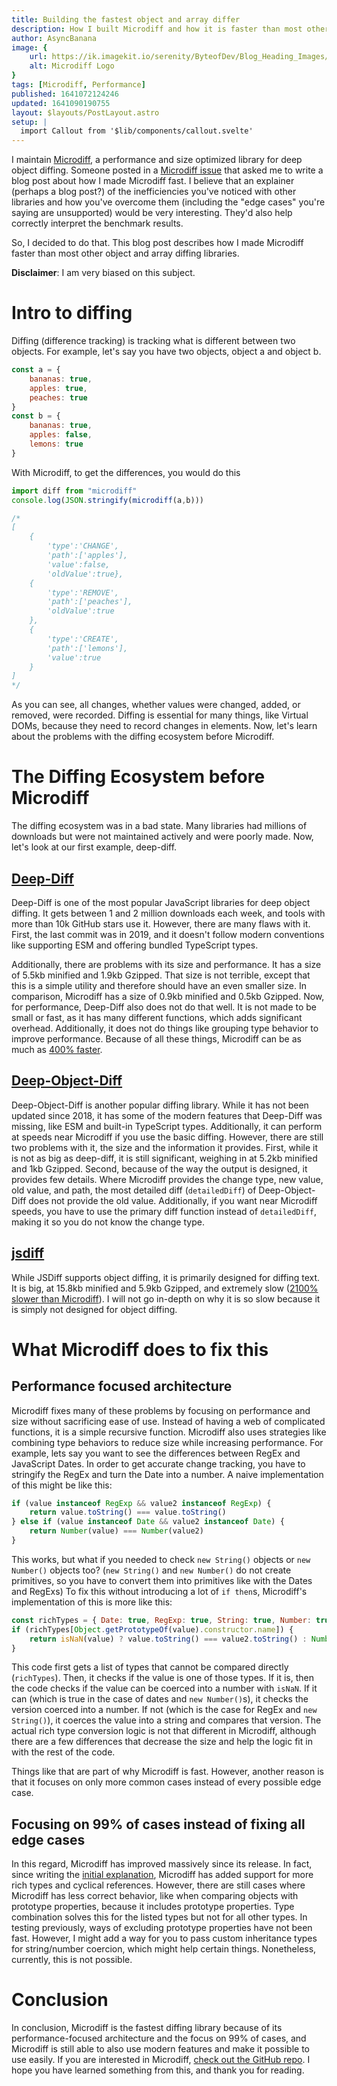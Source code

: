 ```yaml
---
title: Building the fastest object and array differ
description: How I built Microdiff and how it is faster than most other object and array diffing libraries
author: AsyncBanana
image: {
    url: https://ik.imagekit.io/serenity/ByteofDev/Blog_Heading_Images/How_I_Built_Microdiff,
    alt: Microdiff Logo
}
tags: [Microdiff, Performance]
published: 1641072124246
updated: 1641090190755
layout: $layouts/PostLayout.astro
setup: |
  import Callout from '$lib/components/callout.svelte'
---
```

I maintain [Microdiff](https://github.com/AsyncBanana/microdiff), a performance and size optimized library for deep object diffing.
Someone posted in a [Microdiff issue](https://github.com/AsyncBanana/microdiff/issues/2#issuecomment-962491393) that asked me to write a blog post about how I made Microdiff fast.
<Callout type="quote">I believe that an explainer (perhaps a blog post?) of the inefficiencies you've noticed with other libraries and how you've overcome them (including the "edge cases" you're saying are unsupported) would be very interesting. They'd also help correctly interpret the benchmark results.</Callout>

So, I decided to do that. This blog post describes how I made Microdiff faster than most other object and array diffing libraries.

<Callout type="warning">**Disclaimer**: I am very biased on this subject.</Callout>

# Intro to diffing

Diffing (difference tracking) is tracking what is different between two objects. For example, let's say you have two objects, object a and object b.

```js
const a = {
    bananas: true,
    apples: true,
    peaches: true
}
const b = {
    bananas: true,
    apples: false,
    lemons: true
}
```

With Microdiff, to get the differences, you would do this

```js
import diff from "microdiff"
console.log(JSON.stringify(microdiff(a,b)))

/*
[
    {
        'type':'CHANGE',
        'path':['apples'],
        'value':false,
        'oldValue':true},
    {
        'type':'REMOVE',
        'path':['peaches'],
        'oldValue':true
    },
    {
        'type':'CREATE',
        'path':['lemons'],
        'value':true
    }
]
*/
```

As you can see, all changes, whether values were changed, added, or removed, were recorded. Diffing is essential for many things, like Virtual DOMs, because they need to record changes in elements. Now, let's learn about the problems with the diffing ecosystem before Microdiff.

# The Diffing Ecosystem before Microdiff

The diffing ecosystem was in a bad state. Many libraries had millions of downloads but were not maintained actively and were poorly made. Now, let's look at our first example, deep-diff.

## [Deep-Diff](https://www.npmjs.com/package/deep-diff)

Deep-Diff is one of the most popular JavaScript libraries for deep object diffing. It gets between 1 and 2 million downloads each week, and tools with more than 10k GitHub stars use it. However, there are many flaws with it. First, the last commit was in 2019, and it doesn't follow modern conventions like supporting ESM and offering bundled TypeScript types.

Additionally, there are problems with its size and performance. It has a size of 5.5kb minified and 1.9kb Gzipped. That size is not terrible, except that this is a simple utility and therefore should have an even smaller size. In comparison, Microdiff has a size of 0.9kb minified and 0.5kb Gzipped. Now, for performance, Deep-Diff also does not do that well. It is not made to be small or fast, as it has many different functions, which adds significant overhead. Additionally, it does not do things like grouping type behavior to improve performance. Because of all these things, Microdiff can be as much as [400% faster](https://github.com/AsyncBanana/microdiff#benchmarks).

## [Deep-Object-Diff](https://www.npmjs.com/package/deep-object-diff)

Deep-Object-Diff is another popular diffing library. While it has not been updated since 2018, it has some of the modern features that Deep-Diff was missing, like ESM and built-in TypeScript types. Additionally, it can perform at speeds near Microdiff if you use the basic diffing. However, there are still two problems with it, the size and the information it provides. First, while it is not as big as deep-diff, it is still significant, weighing in at 5.2kb minified and 1kb Gzipped. Second, because of the way the output is designed, it provides few details. Where Microdiff provides the change type, new value, old value, and path, the most detailed diff (`detailedDiff`) of Deep-Object-Diff does not provide the old value. Additionally, if you want near Microdiff speeds, you have to use the primary diff function instead of `detailedDiff`, making it so you do not know the change type.

## [jsdiff](https://www.npmjs.com/package/diff)

While JSDiff supports object diffing, it is primarily designed for diffing text. It is big, at 15.8kb minified and 5.9kb Gzipped, and extremely slow ([2100% slower than Microdiff](https://github.com/AsyncBanana/microdiff#benchmarks)). I will not go in-depth on why it is so slow because it is simply not designed for object diffing.

# What Microdiff does to fix this

## Performance focused architecture

Microdiff fixes many of these problems by focusing on performance and size without sacrificing ease of use. Instead of having a web of complicated functions, it is a simple recursive function.
Microdiff also uses strategies like combining type behaviors to reduce size while increasing performance. For example, lets say you want to see the differences between RegEx and JavaScript Dates. In order to get accurate change tracking, you have to stringify the RegEx and turn the Date into a number. A naive implementation of this might be like this:

```js
if (value instanceof RegExp && value2 instanceof RegExp) {
    return value.toString() === value.toString()
} else if (value instanceof Date && value2 instanceof Date) {
    return Number(value) === Number(value2)
}
```

This works, but what if you needed to check `new String()` objects or `new Number()` objects too? (`new String()` and `new Number()` do not create primitives, so you have to convert them into primitives like with the Dates and RegExs) To fix this without introducing a lot of `if then`s, Microdiff's implementation of this is more like this:

```js
const richTypes = { Date: true, RegExp: true, String: true, Number: true };
if (richTypes[Object.getPrototypeOf(value).constructor.name]) {
    return isNaN(value) ? value.toString() === value2.toString() : Number(value) === Number(value2)
}
```

This code first gets a list of types that cannot be compared directly (`richTypes`). Then, it checks if the value is one of those types. If it is, then the code checks if the value can be coerced into a number with `isNaN`. If it can (which is true in the case of dates and `new Number()`s), it checks the version coerced into a number. If not (which is the case for RegEx and `new String()`), it coerces the value into a string and compares that version. The actual rich type conversion logic is not that different in Microdiff, although there are a few differences that decrease the size and help the logic fit in with the rest of the code.

Things like that are part of why Microdiff is fast. However, another reason is that it focuses on only more common cases instead of every possible edge case.

## Focusing on 99% of cases instead of fixing all edge cases

In this regard, Microdiff has improved massively since its release. In fact, since writing the [initial explanation](https://github.com/AsyncBanana/microdiff/issues/2#issuecomment-960291469), Microdiff has added support for more rich types and cyclical references. However, there are still cases where Microdiff has less correct behavior, like when comparing objects with prototype properties, because it includes prototype properties. Type combination solves this for the listed types but not for all other types. In testing previously, ways of excluding prototype properties have not been fast. However, I might add a way for you to pass custom inheritance types for string/number coercion, which might help certain things. Nonetheless, currently, this is not possible.

# Conclusion

In conclusion, Microdiff is the fastest diffing library because of its performance-focused architecture and the focus on 99% of cases, and Microdiff is still able to also use modern features and make it possible to use easily. If you are interested in Microdiff, [check out the GitHub repo](https://github.com/AsyncBanana/microdiff). I hope you have learned something from this, and thank you for reading.
